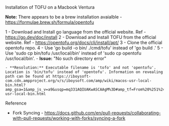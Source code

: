 Installation of TOFU on a Macbook Ventura

**Note:** There appears to be a brew installation avaialble - https://formulae.brew.sh/formula/opentofu

1 - Download and Install go language from the official website. Ref - https://go.dev/doc/install
2 - Download and Install TOFU from the official website. Ref - https://opentofu.org/docs/cli/install/apt/
3 - Clone the official opentofu repo.
4 - Use 'go build -o bin/ ./cmd/tofu' instead of 'go build .'
5 - Use 'sudo cp bin/tofu /usr/local/bin' instead of 'sudo cp opentofu /usr/local/bin'.
    - **Issue:** "No such directory error" 
    
    - **Resolution:** Executable filename is 'tofo' and not 'opentofu'. Location is 'bin/tofu' instead of 'opentofu'. Information on revealing path can be found at https://iboysoft-com.cdn.ampproject.org/v/s/iboysoft.com/amp/wiki/macos-usr-local-bin.html?amp_gsa=1&amp_js_v=a9&usqp=mq331AQIUAKwASCAAgM%3D#amp_tf=From%20%251%24s&aoh=16974827865883&referrer=https%3A%2F%2Fwww.google.com&ampshare=https%3A%2F%2Fiboysoft.com%2Fwiki%2Fmacos-usr-local-bin.html

Reference
- Fork Syncing - https://docs.github.com/en/pull-requests/collaborating-with-pull-requests/working-with-forks/syncing-a-fork
